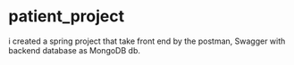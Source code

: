 # patient_project
i created a spring project that take front end by the postman, Swagger with backend database as MongoDB db. 
